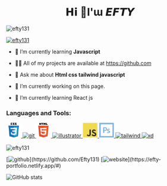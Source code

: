  




<h1 align="center">𝗛𝗶 👋I'ɯ 𝙀𝙁𝙏𝙔</h1>
<p align="left"> <img src="https://komarev.com/ghpvc/?username=efty131&label=Profile%20views&color=0e75b6&style=flat" alt="efty131" /> </p>

<p align="left"> <a href="https://github.com/ryo-ma/github-profile-trophy"><img src="https://github-profile-trophy.vercel.app/?username=efty131" alt="efty131" /></a> </p>

- 🌱 I’m currently learning **Javascript**

- 👨‍💻 All of my projects are available at https://github.com

- 💬 Ask me about **Html css tailwind javascript**

- 🔭 I’m currently working on this page. 

- 🌱 I’m currently learning React js


<h3 align="left">Languages and Tools:</h3>
<p align="left"> <a href="https://www.w3schools.com/css/" target="_blank"> <img src="https://raw.githubusercontent.com/devicons/devicon/master/icons/css3/css3-original-wordmark.svg" alt="css3" width="40" height="40"/> </a> <a href="https://git-scm.com/" target="_blank"> <img src="https://www.vectorlogo.zone/logos/git-scm/git-scm-icon.svg" alt="git" width="40" height="40"/> </a> <a href="https://www.w3.org/html/" target="_blank"> <img src="https://raw.githubusercontent.com/devicons/devicon/master/icons/html5/html5-original-wordmark.svg" alt="html5" width="40" height="40"/> </a> <a href="https://www.adobe.com/in/products/illustrator.html" target="_blank"> <img src="https://www.vectorlogo.zone/logos/adobe_illustrator/adobe_illustrator-icon.svg" alt="illustrator" width="40" height="40"/> </a> <a href="https://developer.mozilla.org/en-US/docs/Web/JavaScript" target="_blank"> <img src="https://raw.githubusercontent.com/devicons/devicon/master/icons/javascript/javascript-original.svg" alt="javascript" width="40" height="40"/> </a> <a href="https://www.photoshop.com/en" target="_blank"> <img src="https://raw.githubusercontent.com/devicons/devicon/master/icons/photoshop/photoshop-line.svg" alt="photoshop" width="40" height="40"/> </a> <a href="https://tailwindcss.com/" target="_blank"> <img src="https://www.vectorlogo.zone/logos/tailwindcss/tailwindcss-icon.svg" alt="tailwind" width="40" height="40"/> </a> <a href="https://www.adobe.com/products/xd.html" target="_blank"> <img src="https://cdn.worldvectorlogo.com/logos/adobe-xd.svg" alt="xd" width="40" height="40"/> </a> </p>

<p><img align="center" src="https://github-readme-stats.vercel.app/api/top-langs?username=efty131&show_icons=true&locale=en&layout=compact" alt="efty131" /></p>
[<img src='https://cdn.jsdelivr.net/npm/simple-icons@3.0.1/icons/github.svg' alt='github' height='40'>](https://github.com/Efty131)  [<img src='https://cdn.jsdelivr.net/npm/simple-icons@3.0.1/icons/icloud.svg' alt='website' height='40'>](https://efty-portfolio.netlify.app/#)  

![GitHub stats](https://github-readme-stats.vercel.app/api?username=Efty131&show_icons=true)  


















